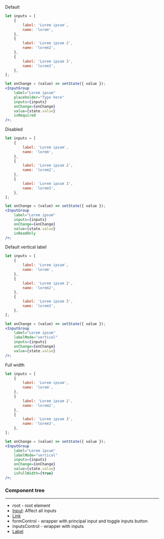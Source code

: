 Default

```jsx
let inputs = [
    {
        label: 'Lorem ipsum',
        name: 'lorem',
    },
    {
        label: 'Lorem ipsum 2',
        name: 'lorem2',
    },
    {
        label: 'Lorem ipsum 3',
        name: 'lorem3',
    },
];

let onChange = (value) => setState({ value });
<InputGroup
    label="Lorem ipsum"
    placeholder="Type here"
    inputs={inputs}
    onChange={onChange}
    value={state.value}
    isRequired
/>;
```

Disabled

```jsx
let inputs = [
    {
        label: 'Lorem ipsum',
        name: 'lorem',
    },
    {
        label: 'Lorem ipsum 2',
        name: 'lorem2',
    },
    {
        label: 'Lorem ipsum 3',
        name: 'lorem3',
    },
];

let onChange = (value) => setState({ value });
<InputGroup
    label="Lorem ipsum"
    inputs={inputs}
    onChange={onChange}
    value={state.value}
    isReadOnly
/>;
```

Default vertical label

```jsx
let inputs = [
    {
        label: 'Lorem ipsum',
        name: 'lorem',
    },
    {
        label: 'Lorem ipsum 2',
        name: 'lorem2',
    },
    {
        label: 'Lorem ipsum 3',
        name: 'lorem3',
    },
];

let onChange = (value) => setState({ value });
<InputGroup
    label="Lorem ipsum"
    labelMode="vertical"
    inputs={inputs}
    onChange={onChange}
    value={state.value}
/>;
```

Full width

```jsx
let inputs = [
    {
        label: 'Lorem ipsum',
        name: 'lorem',
    },
    {
        label: 'Lorem ipsum 2',
        name: 'lorem2',
    },
    {
        label: 'Lorem ipsum 3',
        name: 'lorem3',
    },
];

let onChange = (value) => setState({ value });
<InputGroup
    label="Lorem ipsum"
    labelMode="vertical"
    inputs={inputs}
    onChange={onChange}
    value={state.value}
    isFullWidth={true}
/>;
```

### Component tree

---

-   root - root element
-   [Input](#/Forms?id=input): Affect all inputs
-   [Link](/#/General?id=link)
-   formControl - wrapper with principal input and toggle inputs button
-   inputsControl - wrapper with inputs
-   [Label](#/Forms?id=label)
